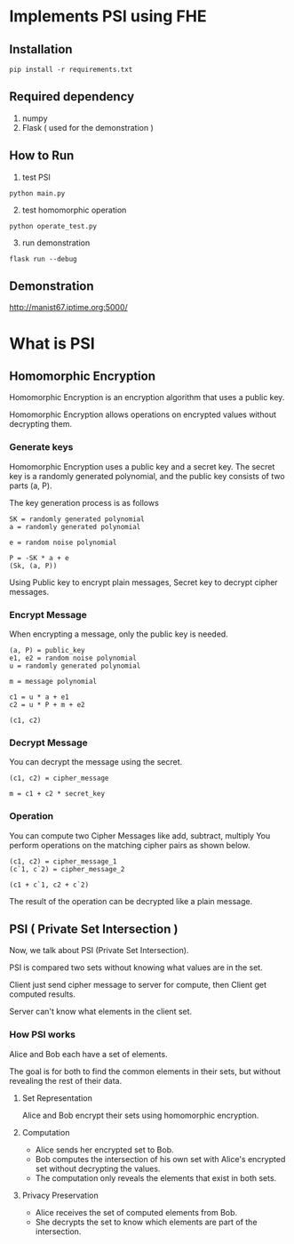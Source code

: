 # Implements PSI using FHE

## Installation
```
pip install -r requirements.txt
```

## Required dependency
1. numpy
2. Flask ( used for the demonstration )


## How to Run
1. test PSI
```
python main.py
```

2. test homomorphic operation 
```
python operate_test.py
```

3. run demonstration
```
flask run --debug
```


## Demonstration
http://manist67.iptime.org:5000/


# What is PSI
## Homomorphic Encryption
Homomorphic Encryption is an encryption algorithm that uses a public key.

Homomorphic Encryption allows operations on encrypted values without decrypting them.


### Generate keys
Homomorphic Encryption uses a public key and a secret key. The secret key is a randomly generated polynomial, and the public key consists of two parts (a, P).

The key generation process is as follows
```
SK = randomly generated polynomial 
a = randomly generated polynomial

e = random noise polynomial

P = -SK * a + e
(Sk, (a, P))
```

Using Public key to encrypt plain messages, Secret key to decrypt cipher messages.

### Encrypt Message
When encrypting a message, only the public key is needed.

```
(a, P) = public_key
e1, e2 = random noise polynomial
u = randomly generated polynomial

m = message polynomial

c1 = u * a + e1
c2 = u * P + m + e2

(c1, c2)
``` 

### Decrypt Message
You can decrypt the message using the secret.
```
(c1, c2) = cipher_message

m = c1 + c2 * secret_key
```

### Operation
You can compute two Cipher Messages like add, subtract, multiply
You perform operations on the matching cipher pairs as shown below.
```
(c1, c2) = cipher_message_1
(c`1, c`2) = cipher_message_2

(c1 + c`1, c2 + c`2)
```
The result of the operation can be decrypted like a plain message.


## PSI ( Private Set Intersection )
Now, we talk about PSI (Private Set Intersection).

PSI is compared two sets without knowing what values are in the set.

Client just send cipher message to server for compute, then Client get computed results.

Server can't know what elements in the client set.

### How PSI works
Alice and Bob each have a set of elements. 
 
The goal is for both to find the common elements in their sets, but without revealing the rest of their data.

1. Set Representation

    Alice and Bob encrypt their sets using homomorphic encryption.

2. Computation

    - Alice sends her encrypted set to Bob.
    - Bob computes the intersection of his own set with Alice's encrypted set without decrypting the values.
    - The computation only reveals the elements that exist in both sets.

3. Privacy Preservation
    
    - Alice receives the set of computed elements from Bob.
    - She decrypts the set to know which elements are part of the intersection.